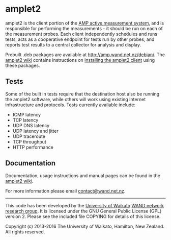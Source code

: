 # amplet2

amplet2 is the client portion of the
[AMP active measurement system](http://amp.wand.net.nz), and is responsible
for performing the measurements - it should be run on each of the measurement
probes. Each client independently schedules and runs tests, acts as a
cooperative endpoint for tests run by other probes, and reports test results to
a central collector for analysis and display.

Prebuilt .deb packages are available at http://amp.wand.net.nz/debian/. The
[amplet2 wiki](https://github.com/wanduow/amplet2/wiki) contains instructions
on [installing the amplet2 client](https://github.com/wanduow/amplet2/wiki/Installing-the-Amplet2-Client) using these packages.


## Tests

Some of the built in tests require that the destination host also be running the
amplet2 software, while others will work using existing Internet infrastructure
and protocols. Tests currently available include:

 * ICMP latency
 * TCP latency
 * UDP DNS latency
 * UDP latency and jitter
 * UDP traceroute
 * TCP throughput
 * HTTP performance


## Documentation

Documentation, usage instructions and manual pages can be found in the
[amplet2 wiki](https://github.com/wanduow/amplet2/wiki).

For more information please email contact@wand.net.nz.

----

This code has been developed by the
[University of Waikato](http://www.waikato.ac.nz)
[WAND network research group](http://www.wand.net.nz).
It is licensed under the GNU General Public License (GPL) version 2. Please
see the included file COPYING for details of this license.

Copyright (c) 2013-2016 The University of Waikato, Hamilton, New Zealand.
All rights reserved.
